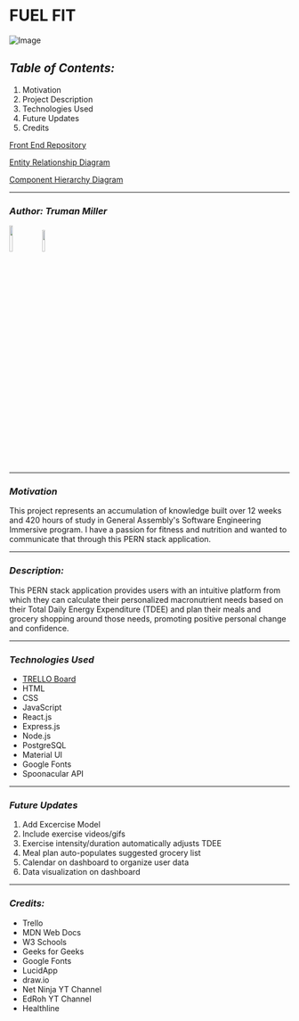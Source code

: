 # **FUEL FIT**

![Image](https://wellspring.edu/wp-content/uploads/2020/09/fitness-nutrition-hero-opt.jpg)

## **_Table of Contents:_**

1. Motivation
2. Project Description
3. Technologies Used
4. Future Updates
5. Credits

[Front End Repository](https://github.com/trumanmiller20/Fuel_Fit_FE)

[Entity Relationship Diagram](https://drive.google.com/file/d/1dc2QBlzhGx3we0ETleQ6cqfRoTofMX_z/view?usp=sharing)

[Component Hierarchy Diagram](https://app.diagrams.net/#G1gjkv6LMdYc1FffNoP9l3tso_d7Eon8MY)

---

### **_Author: Truman Miller_**

[<img src="https://cdn.iconscout.com/icon/free/png-256/github-3089487-2567439.png" width="11%" />](https://github.com/trumanmiller20) [<img src="https://cdn-icons-png.flaticon.com/512/179/179330.png" width="10%" height="10%" />](https://www.linkedin.com/in/truman-miller-b23153261/)

---

### **_Motivation_**

This project represents an accumulation of knowledge built over 12 weeks and 420 hours of study in General Assembly's Software Engineering Immersive program. I have a passion for fitness and nutrition and wanted to communicate that through this PERN stack application.

---

### **_Description:_**

This PERN stack application provides users with an intuitive platform from which they can calculate their personalized macronutrient needs based on their Total Daily Energy Expenditure (TDEE) and plan their meals and grocery shopping around those needs, promoting positive personal change and confidence.

---

### **_Technologies Used_**

- [TRELLO Board](https://trello.com/b/fnCQDPc7/fuelfit)
- HTML
- CSS
- JavaScript
- React.js
- Express.js
- Node.js
- PostgreSQL
- Material UI
- Google Fonts
- Spoonacular API

---

### **_Future Updates_**

1. Add Excercise Model
2. Include exercise videos/gifs
3. Exercise intensity/duration automatically adjusts TDEE
4. Meal plan auto-populates suggested grocery list
5. Calendar on dashboard to organize user data
6. Data visualization on dashboard

---

### **_Credits:_**

- Trello
- MDN Web Docs
- W3 Schools
- Geeks for Geeks
- Google Fonts
- LucidApp
- draw.io
- Net Ninja YT Channel
- EdRoh YT Channel
- Healthline
